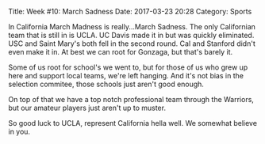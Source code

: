 Title: Week #10: March Sadness
Date: 2017-03-23 20:28
Category: Sports

In California March Madness is really...March Sadness. The only Californian team that is still in is UCLA. UC Davis made it in but was quickly eliminated. USC and Saint Mary's both fell in the second round. Cal and Stanford didn't even make it in. At best we can root for Gonzaga, but that's barely it.

Some of us root for school's we went to, but for those of us who grew up here and support local teams, we're left hanging. And it's not bias in the selection commitee, those schools just aren't good enough.

On top of that we have a top notch professional team through the Warriors, but our amateur players just aren't up to muster.

So good luck to UCLA, represent California hella well. We somewhat believe in you.
